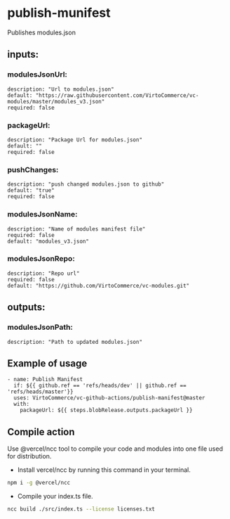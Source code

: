 # publish-munifest

Publishes modules.json

## inputs:

### modulesJsonUrl:

    description: "Url to modules.json"
    default: "https://raw.githubusercontent.com/VirtoCommerce/vc-modules/master/modules_v3.json"
    required: false

### packageUrl:

    description: "Package Url for modules.json"
    default: ""
    required: false

### pushChanges: 

    description: "push changed modules.json to github"
    default: "true"
    required: false

### modulesJsonName:

    description: "Name of modules manifest file"
    required: false
    default: "modules_v3.json"

### modulesJsonRepo:

    description: "Repo url"
    required: false
    default: "https://github.com/VirtoCommerce/vc-modules.git"

## outputs:

### modulesJsonPath:

    description: "Path to updated modules.json"

## Example of usage

```
- name: Publish Manifest
  if: ${{ github.ref == 'refs/heads/dev' || github.ref == 'refs/heads/master'}}
  uses: VirtoCommerce/vc-github-actions/publish-manifest@master
  with:
    packageUrl: ${{ steps.blobRelease.outputs.packageUrl }}
```

## Compile action

Use @vercel/ncc tool to compile your code and modules into one file used for distribution.

- Install vercel/ncc by running this command in your terminal.

```bash
npm i -g @vercel/ncc
```

- Compile your index.ts file.

```bash
ncc build ./src/index.ts --license licenses.txt
```

